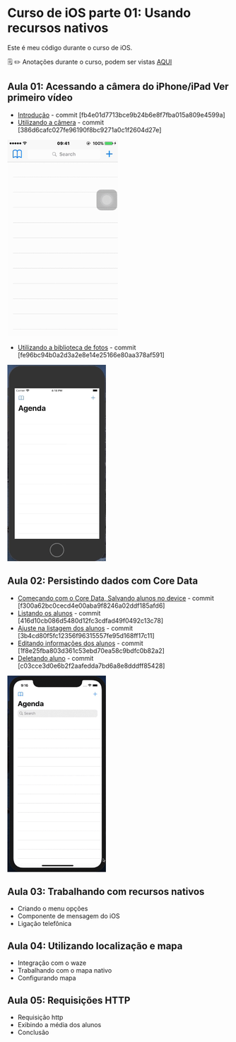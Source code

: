 # Curso de iOS parte 01: Usando recursos nativos

Este é meu código durante o curso de iOS.

:spiral_notepad: :pencil2: Anotações durante o curso, podem ser vistas [AQUI](https://marcoaurelio.slite.com/api/s/note/9axXLv2wr2oo5a2Qt38oYU/iOS-Recursos-Nativos-01)

## Aula 01: Acessando a câmera do iPhone/iPad Ver primeiro vídeo
- [Introdução](https://github.com/aureliomarco/alura-ios-recursos-nativos-part-01/commit/386d6cafc027fe96190f8bc9271a0c1f2604d27e) - commit [fb4e01d7713bce9b24b6e8f7fba015a809e4599a]
- [Utilizando a câmera](https://github.com/aureliomarco/alura-ios-recursos-nativos-part-01/commit/386d6cafc027fe96190f8bc9271a0c1f2604d27e) - commit [386d6cafc027fe96190f8bc9271a0c1f2604d27e]
<p align="left">
  <img width="250" height="444" src="gif/camera.gif">
</p>

- [Utilizando a biblioteca de fotos](https://github.com/aureliomarco/alura-ios-recursos-nativos-part-01/commit/fe96bc94b0a2d3a2e8e14e25166e80aa378af591) - commit [fe96bc94b0a2d3a2e8e14e25166e80aa378af591]
<p align="left">
  <img width="223" height="444" src="gif/biblioteca.gif">
</p>

## Aula 02: Persistindo dados com Core Data
- [Começando com o Core Data, Salvando alunos no device](https://github.com/aureliomarco/alura-ios-recursos-nativos-part-01/commit/f300a62bc0cecd4e00aba9f8246a02ddf185afd6) - commit [f300a62bc0cecd4e00aba9f8246a02ddf185afd6]
- [Listando os alunos](https://github.com/aureliomarco/alura-ios-recursos-nativos-part-01/commit/416d10cb086d5480d12fc3cdfad49f0492c13c78) - commit [416d10cb086d5480d12fc3cdfad49f0492c13c78]
- [Ajuste na listagem dos alunos](https://github.com/aureliomarco/alura-ios-recursos-nativos-part-01/commit/3b4cd80f5fc12356f96315557fe95d168ff17c11) - commit [3b4cd80f5fc12356f96315557fe95d168ff17c11]
- [Editando informações dos alunos](https://github.com/aureliomarco/alura-ios-recursos-nativos-part-01/commit/1f8e25fba803d361c53ebd70ea58c9bdfc0b82a2) - commit [1f8e25fba803d361c53ebd70ea58c9bdfc0b82a2]
- [Deletando aluno](https://github.com/aureliomarco/alura-ios-recursos-nativos-part-01/commit/c03cce3d0e6b2f2aafedda7bd6a8e8dddff85428) - commit [c03cce3d0e6b2f2aafedda7bd6a8e8dddff85428]
<p align="left">
  <img width="223" height="444" src="gif/core_data.gif">
</p>

## Aula 03: Trabalhando com recursos nativos
- Criando o menu opções
- Componente de mensagem do iOS
- Ligação telefônica

## Aula 04: Utilizando localização e mapa
- Integração com o waze
- Trabalhando com o mapa nativo
- Configurando mapa

## Aula 05: Requisições HTTP
- Requisição http
- Exibindo a média dos alunos
- Conclusão

